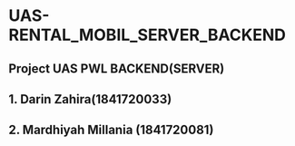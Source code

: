 # UAS-RENTAL_MOBIL_SERVER_BACKEND

## Project UAS PWL BACKEND(SERVER) 
## 1. Darin Zahira(1841720033) 
## 2. Mardhiyah Millania (1841720081)
